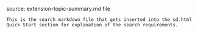 source: extension-topic-summary.md file

    This is the search markdown file that gets inserted into the sd.html Quick Start section for explanation of the search requirements.
